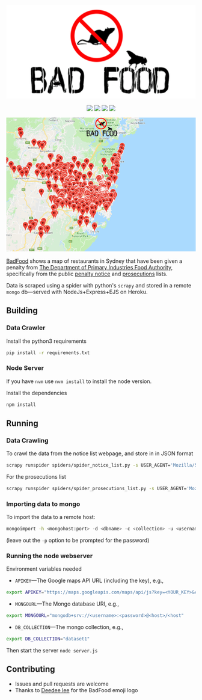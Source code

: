[![BadFood](public/images/badfood.png)](http://badfood.io)

<p align="center">
  <a href="https://github.com/TheDen/badfood/issues" alt="contributions welcome">
    <img src="https://img.shields.io/badge/contributions-welcome-brightgreen.svg?style=flat-square"/></a>
  <a href="https://github.com/TheDen/badfood/blob/master/LICENSE" alt="license">
    <img src="https://img.shields.io/github/license/TheDen/badfood.svg?style=flat-square"/></a>
  <a href="https://github.com/Flet/semistandard" alt="code style node">
    <img src="https://img.shields.io/badge/code%20style-semistandard-brightgreen.svg?style=flat-square"/></a>
  <a href="https://github.com/ambv/black" alt="code style python">
    <img src="https://img.shields.io/badge/code%20style-black-000000.svg?style=flat-square"/></a>
</p>

![badfood.io example](badfood.gif)

[BadFood](http://BadFood.io) shows a map of restaurants in Sydney that have been given a penalty from [The Department of Primary Industries Food Authority](http://www.foodauthority.nsw.gov.au/), specifically from the public [penalty notice](http://www.foodauthority.nsw.gov.au/penalty-notices/default.aspx?template=results) and [prosecutions](http://www.foodauthority.nsw.gov.au/offences/prosecutions) lists.

Data is scraped using a spider with python's `scrapy` and stored in a remote `mongo` db—served with NodeJs+Express+EJS on Heroku.

## Building

### Data Crawler
Install the python3 requirements

```bash
pip install -r requirements.txt
```

### Node Server

If you have `nvm` use `nvm install` to install the node version.

Install the dependencies

```bash
npm install
```

## Running

### Data Crawling

To crawl the data from the notice list webpage, and store in in JSON format

```bash
scrapy runspider spiders/spider_notice_list.py -s USER_AGENT='Mozilla/5.0' -o notice_list.json
```

For the prosecutions list

```bash
scrapy runspider spiders/spider_prosecutions_list.py -s USER_AGENT='Mozilla/5.0' -o prosecutions_list.json
```

### Importing data to mongo

To import the data to a remote host:

```bash
mongoimport -h <mongohost:port> -d <dbname> -c <collection> -u <username> -p <password> --file <file.json> --jsonArray
```

(leave out the `-p` option to be prompted for the password)

### Running the node webserver

Environment variables needed

* `APIKEY`—The Google maps API URL (including the key), e.g.,

```bash
export APIKEY="https://maps.googleapis.com/maps/api/js?key=<YOUR_KEY>&callback=initMap"
```
* `MONGOURL`—The Mongo database URI, e.g.,

```bash
export MONGOURL="mongodb+srv://<username>:<password>@<host>/<host"
```

* `DB_COLLECTION`—The mongo collection, e.g.,

```bash
export DB_COLLECTION="dataset1"
```

Then start the server `node server.js`


## Contributing

* Issues and pull requests are welcome
* Thanks to [Deedee lee](http://github.com/deedeedeeps) for the BadFood emoji logo
